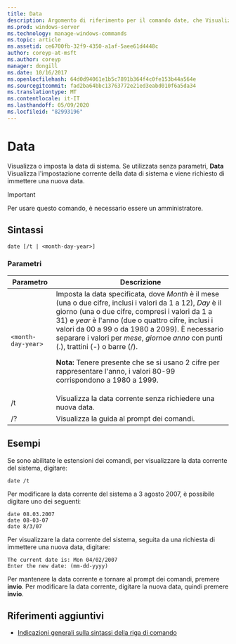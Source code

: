 ```yaml
---
title: Data
description: Argomento di riferimento per il comando date, che Visualizza o imposta la data di sistema. Se utilizzata senza parametri,
ms.prod: windows-server
ms.technology: manage-windows-commands
ms.topic: article
ms.assetid: ce6700fb-32f9-4350-a1af-5aee61d4448c
author: coreyp-at-msft
ms.author: coreyp
manager: dongill
ms.date: 10/16/2017
ms.openlocfilehash: 64d0d94061e1b5c7891b364f4c0fe153b44a564e
ms.sourcegitcommit: fad2ba64bbc13763772e21ed3eabd010f6a5da34
ms.translationtype: MT
ms.contentlocale: it-IT
ms.lasthandoff: 05/09/2020
ms.locfileid: "82993196"
---
```

# <a name="date"></a>Data

Visualizza o imposta la data di sistema. Se utilizzata senza parametri, **Data** Visualizza l'impostazione corrente della data di sistema e viene richiesto di immettere una nuova data.

>[!IMPORTANT]
> Per usare questo comando, è necessario essere un amministratore.

## <a name="syntax"></a>Sintassi

```
date [/t | <month-day-year>]
```

### <a name="parameters"></a>Parametri

| Parametro | Descrizione |
| --------- | ----------- |
| `<month-day-year>` | Imposta la data specificata, dove *Month* è il mese (una o due cifre, inclusi i valori da 1 a 12), *Day* è il giorno (una o due cifre, compresi i valori da 1 a 31) e *year* è l'anno (due o quattro cifre, inclusi i valori da 00 a 99 o da 1980 a 2099). È necessario separare i valori per *mese*, *giorno*e *anno* con punti (.), trattini (-) o barre (/).<p>**Nota:** Tenere presente che se si usano 2 cifre per rappresentare l'anno, i valori 80-99 corrispondono a 1980 a 1999. |
| /t | Visualizza la data corrente senza richiedere una nuova data. |
| /? | Visualizza la guida al prompt dei comandi. |

## <a name="examples"></a>Esempi

Se sono abilitate le estensioni dei comandi, per visualizzare la data corrente del sistema, digitare:

```
date /t
```

Per modificare la data corrente del sistema a 3 agosto 2007, è possibile digitare uno dei seguenti:

```
date 08.03.2007
date 08-03-07
date 8/3/07
```

Per visualizzare la data corrente del sistema, seguita da una richiesta di immettere una nuova data, digitare:

```
The current date is: Mon 04/02/2007
Enter the new date: (mm-dd-yyyy)
```

Per mantenere la data corrente e tornare al prompt dei comandi, premere **invio**. Per modificare la data corrente, digitare la nuova data, quindi premere **invio**.

## <a name="additional-references"></a>Riferimenti aggiuntivi

- [Indicazioni generali sulla sintassi della riga di comando](command-line-syntax-key.md)